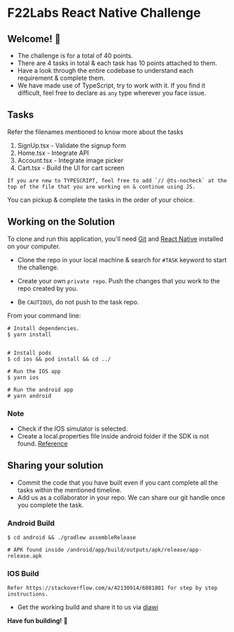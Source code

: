# F22Labs React Native Challenge
## Welcome! 👋

- The challenge is for a total of 40 points. 
- There are 4 tasks in total & each task has 10 points attached to them. 
- Have a look through the entire codebase to understand each requirement & complete them.
- We have made use of TypeScript, try to work with it. If you find it difficult, feel free to declare as `any` type wherever you face issue.

## Tasks

Refer the filenames mentioned to know more about the tasks

1. SignUp.tsx   -   Validate the signup form
2. Home.tsx     -   Integrate API
3. Account.tsx  -   Integrate image picker
4. Cart.tsx     -   Build the UI for cart screen

```
If you are new to TYPESCRIPT, feel free to add `// @ts-nocheck` at the top of the file that you are working on & continue using JS.
```

You can pickup & complete the tasks in the order of your choice.
## Working on the Solution

To clone and run this application, you'll need [Git](https://git-scm.com/downloads) and [React Native](https://reactnative.dev/docs/getting-started) installed on your computer.

- Clone the repo in your local machine & search for `#TASK`  keyword to start the challenge.

- Create your own `private repo`. Push the changes that you work to the repo created by you.

- Be `CAUTIOUS`, do not push to the task repo.


From your command line:

```
# Install dependencies.
$ yarn install


# Install pods
$ cd ios && pod install && cd ../

# Run the IOS app
$ yarn ios

# Run the android app
# yarn android
```
### Note
- Check if the IOS simulator is selected.
- Create a local.properties file inside android folder if the SDK is not found. [Reference](https://stackoverflow.com/a/48155800/6081801)


## Sharing your solution

- Commit the code that you have built even if you cant complete all the tasks within the mentioned timeline.
- Add us as a collaborator in your repo. We can share our git handle once you complete the task.
### Android Build
```
$ cd android && ./gradlew assembleRelease

# APK found inside /android/app/build/outputs/apk/release/app-release.apk
```
### IOS Build
```
Refer https://stackoverflow.com/a/42130914/6081801 for step by step instructions.
```
- Get the working build and share it to us via [diawi](https://www.diawi.com/)

**Have fun building!**  🚀
